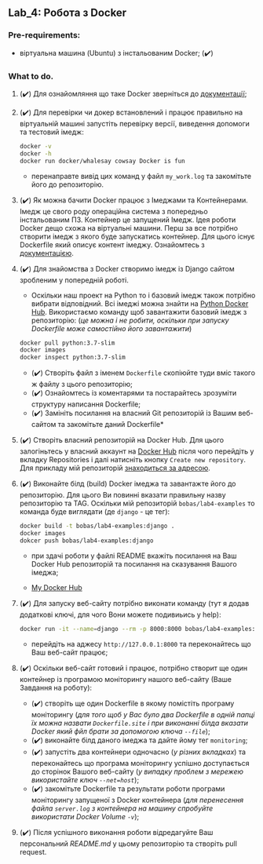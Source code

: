 ## Lab_4: Робота з Docker
### Pre-requirements:
- віртуальна машина (Ubuntu) з інстальованим Docker; (:heavy_check_mark:)
### What to do.
1. (:heavy_check_mark:) Для ознайомляння що таке Docker зверніться до [документації](https://docs.docker.com/);
2. (:heavy_check_mark:) Для перевірки чи докер встановлений і працює правильно на віртуальній машині запустіть перевірку версії, виведення допомоги та тестовий імедж:
    ```bash
    docker -v
    docker -h
    docker run docker/whalesay cowsay Docker is fun
    ```
    - перенаправте вивід цих команд у файл `my_work.log` та закомітьте його до репозиторію.
3. (:heavy_check_mark:) Як можна бачити Docker працює з Імеджами та Контейнерами. Імедж це свого роду операційна система з попередньо інстальованим ПЗ. Контейнер це запущений Імедж. Ідея роботи Docker дещо схожа на віртуальні машини. Перш за все потрібно створити імедж з якого буде запускатись контейнер. Для цього існує Dockerfile який описує контент імеджу. Ознайомтесь з [документацією](https://docs.docker.com/engine/reference/builder/).
4. (:heavy_check_mark:) Для знайомства з Docker створимо імедж із Django сайтом зробленим у попередній роботі.
    - Оскільки наш проект на Python то і базовий імедж також потрібно вибрати відповідний. Всі імеджі можна знайти на [Python Docker Hub](https://hub.docker.com/_/python). Використаємо команду щоб завантажити базовий імедж з репозиторію: (_це можна і не робити, оскільки при запуску Dockerfile може самостійно його завантажити_)
    ```bash
    docker pull python:3.7-slim
    docker images
    docker inspect python:3.7-slim
    ```
    - (:heavy_check_mark:) Створіть файл з іменем `Dockerfile` скопіюйте туди вміс такого ж файлу з цього репозиторію;
    - (:heavy_check_mark:) Ознайомтесь із коментарями та постарайтесь зрозуміти структуру написання Dockerfile;
    - (:heavy_check_mark:) Замініть посилання на власний Git репозиторій із Вашим веб-сайтом та закомітьте даний Dockerfile*
5. (:heavy_check_mark:) Створіть власний репозиторій на Docker Hub. Для цього залогіньтесь у власний аккаунт на [Docker Hub](https://hub.docker.com) після чого перейдіть у вкладку Repositories і далі натисніть кнопку `Create new repository`. Для прикладу мій репозиторій [знаходиться за адресою](https://cloud.docker.com/repository/registry-1.docker.io/bobas/lab4-examples).
6. (:heavy_check_mark:) Виконайте білд (build) Docker імеджа та завантажте його до репозиторію. Для цього Ви повинні вказати правильну назву репозиторію та TAG. Оскільки мій репозиторій `bobas/lab4-examples` то команда буде виглядати (де `django` - це тег): 
    ```bash
    docker build -t bobas/lab4-examples:django .
    docker images
    dokcer push bobas/lab4-examples:django
    ```
    - при здачі роботи у файлі README вкажіть посилання на Ваш Docker Hub репозиторій та посилання на сказування Вашого імеджа;

	- [My Docker Hub](https://hub.docker.com/repository/docker/leobestiarium/lab_4/general)

7. (:heavy_check_mark:) Для запуску веб-сайту потрібно виконати команду (тут я додав додаткові ключі, для чого Вони можете подивиьись у help):
    ```bash
    docker run -it --name=django --rm -p 8000:8000 bobas/lab4-examples:1
    ``` 
    - перейдіть на аджесу `http://127.0.0.1:8000` та переконайтесь що Ваш веб-сайт працює;
8. (:heavy_check_mark:) Оскільки веб-сайт готовий і працює, потрібно створит ще один контейнер із програмою моніторингу нашого веб-сайту (Ваше Завдання на роботу):
    - (:heavy_check_mark:) створіть ще один Dockerfile в якому помістіть програму моніторингу (_для того щоб у Вас було два Dockerfile в одній папці їх можна назвати `Dockerfile.site` і при виконанні білда вказати Docker який фйл брати за допомогою ключа `--file`_);
    - (:heavy_check_mark:) виконайте білд даного імеджа та дайте йому тег `monitoring`;
    - (:heavy_check_mark:) запустіть два контейнери одночасно (_у різних вкладках_) та переконайтесь що програма моніторингу успішно доступається до сторінок Вашого веб-сайту (_у випадку проблем з мережею використайте ключ `--net=host`_);
    - (:heavy_check_mark:) закомітьте Dockerfile та результати роботи програми моніторингу запущеної з Docker контейнера (_для перенесення файла `server.log` з контейнера на машину спробуйте використати Docker Volume `-v`_);
9. (:heavy_check_mark:) Після успішного виконання роботи відредагуйте Ваш персональний _README.md_ у цьому репозиторію та створіть pull request.
